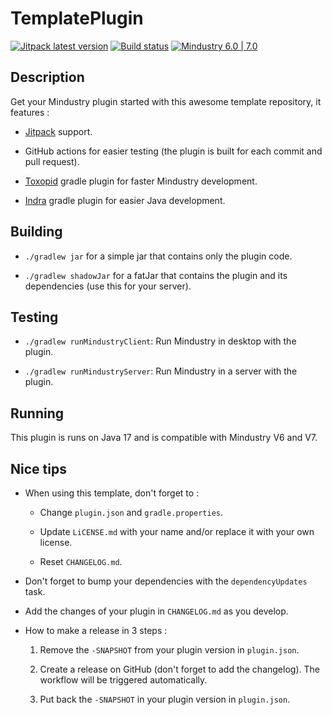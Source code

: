 # TemplatePlugin

[![Jitpack latest version](https://jitpack.io/v/fr.xpdustry/TemplatePlugin.svg)](https://jitpack.io/#fr.xpdustry/TemplatePlugin)
[![Build status](https://github.com/Xpdustry/TemplatePlugin/actions/workflows/build.yml/badge.svg?branch=master&event=push)](https://github.com/Xpdustry/TemplatePlugin/actions/workflows/build.yml)
[![Mindustry 6.0 | 7.0 ](https://img.shields.io/badge/Mindustry-6.0%20%7C%207.0-ffd37f)](https://github.com/Anuken/Mindustry/releases)

## Description

Get your Mindustry plugin started with this awesome template repository, it features :

- [Jitpack](https://jitpack.io/) support.

- GitHub actions for easier testing (the plugin is built for each commit and pull request).

- [Toxopid](https://plugins.gradle.org/plugin/fr.xpdustry.toxopid) gradle plugin for faster Mindustry development.

- [Indra](https://plugins.gradle.org/plugin/net.kyori.indra) gradle plugin for easier Java development.

## Building

- `./gradlew jar` for a simple jar that contains only the plugin code.

- `./gradlew shadowJar` for a fatJar that contains the plugin and its dependencies (use this for your server).

## Testing

- `./gradlew runMindustryClient`: Run Mindustry in desktop with the plugin.

- `./gradlew runMindustryServer`: Run Mindustry in a server with the plugin.

## Running

This plugin is runs on Java 17 and is compatible with Mindustry V6 and V7.

## Nice tips

- When using this template, don't forget to :

  - Change `plugin.json` and `gradle.properties`.

  - Update `LiCENSE.md` with your name and/or replace it with your own license.

  - Reset `CHANGELOG.md`.

- Don't forget to bump your dependencies with the `dependencyUpdates` task.

- Add the changes of your plugin in `CHANGELOG.md` as you develop.

- How to make a release in 3 steps :

  1. Remove the `-SNAPSHOT` from your plugin version in `plugin.json`.

  2. Create a release on GitHub (don't forget to add the changelog). The workflow will be triggered automatically.

  3. Put back the `-SNAPSHOT` in your plugin version in `plugin.json`.
